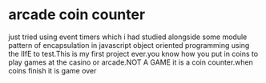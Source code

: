 # arcade coin counter
just tried using event timers which i had studied alongside some module pattern of encapsulation in javascript object oriented programming using the IIfE  to test.This is my first project ever.you know how you put in coins to play games at the casino or arcade.NOT A GAME it is a coin counter.when coins finish it is game over
